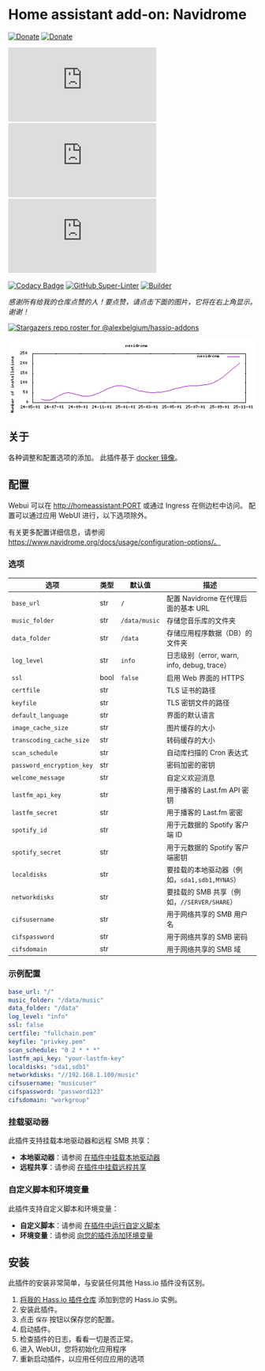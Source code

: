 # Home assistant add-on: Navidrome

[![Donate][paypal-badge]](https://www.paypal.com/donate/?hosted_button_id=DZFULJZTP3UQA)
[![Donate][donation-badge]](https://www.buymeacoffee.com/alexbelgium)

![Version](https://img.shields.io/badge/dynamic/json?label=版本&query=%24.version&url=https%3A%2F%2Fraw.githubusercontent.com%2Falexbelgium%2Fhassio-addons%2Fmaster%navidrome%2Fconfig.json)
![Ingress](https://img.shields.io/badge/dynamic/json?label=Ingress&query=%24.ingress&url=https%3A%2F%2Fraw.githubusercontent.com%2Falexbelgium%2Fhassio-addons%2Fmaster%navidrome%2Fconfig.json)
![Arch](https://img.shields.io/badge/dynamic/json?color=success&label=Arch&query=%24.arch&url=https%3A%2F%2Fraw.githubusercontent.com%2Falexbelgium%2Fhassio-addons%2Fmaster%navidrome%2Fconfig.json)

[![Codacy Badge](https://app.codacy.com/project/badge/Grade/9c6cf10bdbba45ecb202d7f579b5be0e)](https://www.codacy.com/gh/alexbelgium/hassio-addons/dashboard?utm_source=github.com&utm_medium=referral&utm_content=alexbelgium/hassio-addons&utm_campaign=Badge_Grade)
[![GitHub Super-Linter](https://img.shields.io/github/actions/workflow/status/alexbelgium/hassio-addons/weekly-supelinter.yaml?label=Lint%20code%20base)](https://github.com/alexbelgium/hassio-addons/actions/workflows/weekly-supelinter.yaml)
[![Builder](https://img.shields.io/github/actions/workflow/status/alexbelgium/hassio-addons/onpush_builder.yaml?label=Builder)](https://github.com/alexbelgium/hassio-addons/actions/workflows/onpush_builder.yaml)

[donation-badge]: https://img.shields.io/badge/Buy%20me%20a%20coffee-%23d32f2f?logo=buy-me-a-coffee&style=flat&logoColor=white
[paypal-badge]: https://img.shields.io/badge/Buy%20me%20a%20coffee%20Paypal-%23d32f2f?logo=buy-me-a-coffee&style=flat&logoColor=white

_感谢所有给我的仓库点赞的人！要点赞，请点击下面的图片，它将在右上角显示。谢谢！_

[![Stargazers repo roster for @alexbelgium/hassio-addons](https://raw.githubusercontent.com/alexbelgium/hassio-addons/master/.github/stars2.svg)](https://github.com/alexbelgium/hassio-addons/stargazers)

![下载量趋势](https://raw.githubusercontent.com/alexbelgium/hassio-addons/master/navidrome/stats.png)

## 关于

各种调整和配置选项的添加。
此插件基于 [docker 镜像](https://hub.docker.com/r/deluan/navidrome)。

## 配置

Webui 可以在 <http://homeassistant:PORT> 或通过 Ingress 在侧边栏中访问。
配置可以通过应用 WebUI 进行，以下选项除外。

有关更多配置详细信息，请参阅 https://www.navidrome.org/docs/usage/configuration-options/。

### 选项

| 选项 | 类型 | 默认值 | 描述 |
|------|------|--------|-------|
| `base_url` | str | `/` | 配置 Navidrome 在代理后面的基本 URL |
| `music_folder` | str | `/data/music` | 存储您音乐库的文件夹 |
| `data_folder` | str | `/data` | 存储应用程序数据（DB）的文件夹 |
| `log_level` | str | `info` | 日志级别（error, warn, info, debug, trace） |
| `ssl` | bool | `false` | 启用 Web 界面的 HTTPS |
| `certfile` | str | | TLS 证书的路径 |
| `keyfile` | str | | TLS 密钥文件的路径 |
| `default_language` | str | | 界面的默认语言 |
| `image_cache_size` | str | | 图片缓存的大小 |
| `transcoding_cache_size` | str | | 转码缓存的大小 |
| `scan_schedule` | str | | 自动库扫描的 Cron 表达式 |
| `password_encryption_key` | str | | 密码加密的密钥 |
| `welcome_message` | str | | 自定义欢迎消息 |
| `lastfm_api_key` | str | | 用于播客的 Last.fm API 密钥 |
| `lastfm_secret` | str | | 用于播客的 Last.fm 密密 |
| `spotify_id` | str | | 用于元数据的 Spotify 客户端 ID |
| `spotify_secret` | str | | 用于元数据的 Spotify 客户端密钥 |
| `localdisks` | str | | 要挂载的本地驱动器（例如，`sda1,sdb1,MYNAS`） |
| `networkdisks` | str | | 要挂载的 SMB 共享（例如，`//SERVER/SHARE`） |
| `cifsusername` | str | | 用于网络共享的 SMB 用户名 |
| `cifspassword` | str | | 用于网络共享的 SMB 密码 |
| `cifsdomain` | str | | 用于网络共享的 SMB 域 |

### 示例配置

```yaml
base_url: "/"
music_folder: "/data/music"
data_folder: "/data"
log_level: "info"
ssl: false
certfile: "fullchain.pem"
keyfile: "privkey.pem"
scan_schedule: "0 2 * * *"
lastfm_api_key: "your-lastfm-key"
localdisks: "sda1,sdb1"
networkdisks: "//192.168.1.100/music"
cifsusername: "musicuser"
cifspassword: "password123"
cifsdomain: "workgroup"
```

### 挂载驱动器

此插件支持挂载本地驱动器和远程 SMB 共享：

- **本地驱动器**：请参阅 [在插件中挂载本地驱动器](https://github.com/alexbelgium/hassio-addons/wiki/Mounting-Local-Drives-in-Addons)
- **远程共享**：请参阅 [在插件中挂载远程共享](https://github.com/alexbelgium/hassio-addons/wiki/Mounting-remote-shares-in-Addons)

### 自定义脚本和环境变量

此插件支持自定义脚本和环境变量：

- **自定义脚本**：请参阅 [在插件中运行自定义脚本](https://github.com/alexbelgium/hassio-addons/wiki/Running-custom-scripts-in-Addons)
- **环境变量**：请参阅 [向您的插件添加环境变量](https://github.com/alexbelgium/hassio-addons/wiki/Add-Environment-variables-to-your-Addon)

## 安装

此插件的安装非常简单，与安装任何其他 Hass.io 插件没有区别。

1. [将我的 Hass.io 插件仓库][repository] 添加到您的 Hass.io 实例。
1. 安装此插件。
1. 点击 `保存` 按钮以保存您的配置。
1. 启动插件。
1. 检查插件的日志，看看一切是否正常。
1. 进入 WebUI，您将初始化应用程序
1. 重新启动插件，以应用任何应应用的选项

[repository]: https://github.com/alexbelgium/hassio-addons